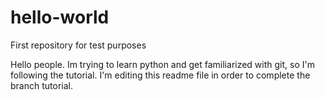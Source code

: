 # hello-world
First repository for test purposes

Hello people. Im trying to learn python and get familiarized with git, so I'm following the tutorial.
I'm editing this readme file in order to complete the branch tutorial.
